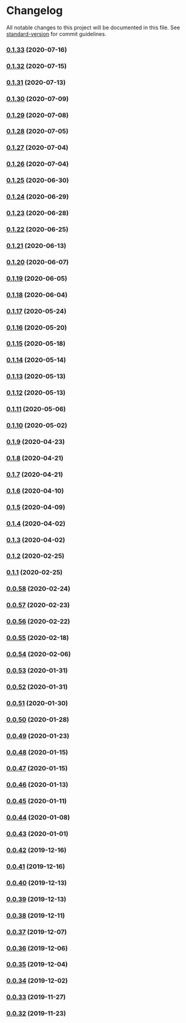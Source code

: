# Changelog

All notable changes to this project will be documented in this file. See [standard-version](https://github.com/conventional-changelog/standard-version) for commit guidelines.

### [0.1.33](https://github.com/cydran/cydran/compare/v0.1.32...v0.1.33) (2020-07-16)

### [0.1.32](https://github.com/cydran/cydran/compare/v0.1.31...v0.1.32) (2020-07-15)

### [0.1.31](https://github.com/cydran/cydran/compare/v0.1.30...v0.1.31) (2020-07-13)

### [0.1.30](https://github.com/cydran/cydran/compare/v0.1.29...v0.1.30) (2020-07-09)

### [0.1.29](https://github.com/cydran/cydran/compare/v0.1.28...v0.1.29) (2020-07-08)

### [0.1.28](https://github.com/cydran/cydran/compare/v0.1.27...v0.1.28) (2020-07-05)

### [0.1.27](https://github.com/cydran/cydran/compare/v0.1.26...v0.1.27) (2020-07-04)

### [0.1.26](https://github.com/cydran/cydran/compare/v0.1.25...v0.1.26) (2020-07-04)

### [0.1.25](https://github.com/cydran/cydran/compare/v0.1.24...v0.1.25) (2020-06-30)

### [0.1.24](https://github.com/cydran/cydran/compare/v0.1.23...v0.1.24) (2020-06-29)

### [0.1.23](https://github.com/cydran/cydran/compare/v0.1.22...v0.1.23) (2020-06-28)

### [0.1.22](https://github.com/cydran/cydran/compare/v0.1.21...v0.1.22) (2020-06-25)

### [0.1.21](https://github.com/cydran/cydran/compare/v0.1.20...v0.1.21) (2020-06-13)

### [0.1.20](https://github.com/cydran/cydran/compare/v0.1.19...v0.1.20) (2020-06-07)

### [0.1.19](https://github.com/cydran/cydran/compare/v0.1.18...v0.1.19) (2020-06-05)

### [0.1.18](https://github.com/cydran/cydran/compare/v0.1.17...v0.1.18) (2020-06-04)

### [0.1.17](https://github.com/cydran/cydran/compare/v0.1.16...v0.1.17) (2020-05-24)

### [0.1.16](https://github.com/cydran/cydran/compare/v0.1.15...v0.1.16) (2020-05-20)

### [0.1.15](https://github.com/cydran/cydran/compare/v0.1.14...v0.1.15) (2020-05-18)

### [0.1.14](https://github.com/cydran/cydran/compare/v0.1.13...v0.1.14) (2020-05-14)

### [0.1.13](https://github.com/cydran/cydran/compare/v0.1.12...v0.1.13) (2020-05-13)

### [0.1.12](https://github.com/cydran/cydran/compare/v0.1.11...v0.1.12) (2020-05-13)

### [0.1.11](https://github.com/cydran/cydran/compare/v0.1.10...v0.1.11) (2020-05-06)

### [0.1.10](https://github.com/cydran/cydran/compare/v0.1.9...v0.1.10) (2020-05-02)

### [0.1.9](https://github.com/cydran/cydran/compare/v0.1.8...v0.1.9) (2020-04-23)

### [0.1.8](https://github.com/cydran/cydran/compare/v0.1.7...v0.1.8) (2020-04-21)

### [0.1.7](https://github.com/cydran/cydran/compare/v0.1.6...v0.1.7) (2020-04-21)

### [0.1.6](https://github.com/cydran/cydran/compare/v0.1.5...v0.1.6) (2020-04-10)

### [0.1.5](https://github.com/cydran/cydran/compare/v0.1.4...v0.1.5) (2020-04-09)

### [0.1.4](https://github.com/cydran/cydran/compare/v0.1.3...v0.1.4) (2020-04-02)

### [0.1.3](https://github.com/cydran/cydran/compare/v0.1.2...v0.1.3) (2020-04-02)

### [0.1.2](https://github.com/cydran/cydran/compare/v0.1.1...v0.1.2) (2020-02-25)

### [0.1.1](https://github.com/cydran/cydran/compare/v0.0.58...v0.1.1) (2020-02-25)

### [0.0.58](https://github.com/cydran/cydran/compare/v0.0.57...v0.0.58) (2020-02-24)

### [0.0.57](https://github.com/cydran/cydran/compare/v0.0.56...v0.0.57) (2020-02-23)

### [0.0.56](https://github.com/cydran/cydran/compare/v0.0.55...v0.0.56) (2020-02-22)

### [0.0.55](https://github.com/cydran/cydran/compare/v0.0.54...v0.0.55) (2020-02-18)

### [0.0.54](https://github.com/cydran/cydran/compare/v0.0.53...v0.0.54) (2020-02-06)

### [0.0.53](https://github.com/cydran/cydran/compare/v0.0.52...v0.0.53) (2020-01-31)

### [0.0.52](https://github.com/cydran/cydran/compare/v0.0.51...v0.0.52) (2020-01-31)

### [0.0.51](https://github.com/cydran/cydran/compare/v0.0.50...v0.0.51) (2020-01-30)

### [0.0.50](https://github.com/cydran/cydran/compare/v0.0.49...v0.0.50) (2020-01-28)

### [0.0.49](https://github.com/cydran/cydran/compare/v0.0.48...v0.0.49) (2020-01-23)

### [0.0.48](https://github.com/cydran/cydran/compare/v0.0.47...v0.0.48) (2020-01-15)

### [0.0.47](https://github.com/cydran/cydran/compare/v0.0.46...v0.0.47) (2020-01-15)

### [0.0.46](https://github.com/cydran/cydran/compare/v0.0.45...v0.0.46) (2020-01-13)

### [0.0.45](https://github.com/cydran/cydran/compare/v0.0.44...v0.0.45) (2020-01-11)

### [0.0.44](https://github.com/cydran/cydran/compare/v0.0.43...v0.0.44) (2020-01-08)

### [0.0.43](https://github.com/cydran/cydran/compare/v0.0.42...v0.0.43) (2020-01-01)

### [0.0.42](https://github.com/cydran/cydran/compare/v0.0.41...v0.0.42) (2019-12-16)

### [0.0.41](https://github.com/cydran/cydran/compare/v0.0.40...v0.0.41) (2019-12-16)

### [0.0.40](https://github.com/cydran/cydran/compare/v0.0.39...v0.0.40) (2019-12-13)

### [0.0.39](https://github.com/cydran/cydran/compare/v0.0.38...v0.0.39) (2019-12-13)

### [0.0.38](https://github.com/cydran/cydran/compare/v0.0.37...v0.0.38) (2019-12-11)

### [0.0.37](https://github.com/cydran/cydran/compare/v0.0.36...v0.0.37) (2019-12-07)

### [0.0.36](https://github.com/cydran/cydran/compare/v0.0.35...v0.0.36) (2019-12-06)

### [0.0.35](https://github.com/cydran/cydran/compare/v0.0.34...v0.0.35) (2019-12-04)

### [0.0.34](https://github.com/cydran/cydran/compare/v0.0.33...v0.0.34) (2019-12-02)

### [0.0.33](https://github.com/cydran/cydran/compare/v0.0.32...v0.0.33) (2019-11-27)

### [0.0.32](https://github.com/cydran/cydran/compare/v0.0.31...v0.0.32) (2019-11-23)
